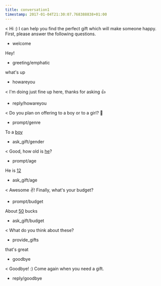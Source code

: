 ```yaml
---
title: conversation1
timestamp: 2017-01-04T21:30:07.768388838+01:00
---
```


< Hi :) I can help you find the perfect gift which will make someone happy. First, please answer the following questions.
* welcome

Hey!
* greeting/emphatic

what's up
* howareyou

< I'm doing just fine up here, thanks for asking 👍
* reply/howareyou

< Do you plan on offering to a boy or to a girl? 👫
* prompt/genre

To a [boy](genre)
* ask_gift/gender

< Good, how old is [he](sex)?
* prompt/age

He is [12](number/age)
* ask_gift/age

< Awesome ✌! Finally, what's your budget?
* prompt/budget

About [50](number/budget) bucks
* ask_gift/budget

< What do you think about these?
* provide_gifts

that's great
* goodbye

< Goodbye! :) Come again when you need a gift.
* reply/goodbye
